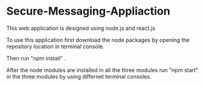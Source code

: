 # Secure-Messaging-Appliaction

This web application is designed using node.js and react.js 

To use this application first download the node packages by opening the repository location in terminal console. 

Then run "npm install" .

After the node modules are installed in all the three modules run "npm start" in the three modules by using differnet terminal consoles.
